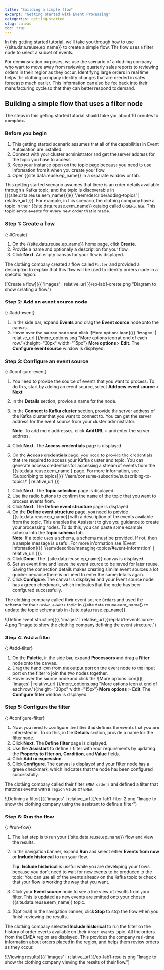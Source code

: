 ```yaml
---
title: "Building a simple flow"
excerpt: "Getting started with Event Processing"
categories: getting-started
slug: canvas
toc: true
---
```


In this getting started tutorial, we'll take you through how to use {{site.data.reuse.ep_name}} to create a simple flow. The flow uses a filter node to select a subset of events.

For demonstration purposes, we use the scenario of a clothing company who want to move away from reviewing quarterly sales reports to reviewing orders in their region as they occur. Identifying large orders in real time helps the clothing company identify changes that are needed in sales forecasts much earlier. This information can also be fed back into their manufacturing cycle so that they can better respond to demand.  

<!-- ## Features of {{site.data.reuse.ep_name}} canvas


## Limitations of {{site.data.reuse.ep_name}} canvas

- Source nodes are connected to the same graph,
- Connected nodes are configured and valid,
- Connected nodes define a graph that ends with only one leaf node.

-->

## Building a simple flow that uses a filter node

The steps in this getting started tutorial should take you about 10 minutes to complete. 

<!-- **Draft comment**: _confirm time_ -->

### Before you begin

1. This getting started scenario assumes that all of the capabilities in Event Automation are installed.
1. Connect with your cluster administrator and get the server address for the topic you have to access. 
1. Keep your instance open on the topic page because you need to use information from it when you create your flow. 
1. Open {{site.data.reuse.ep_name}} in a separate window or tab.

This getting started scenario assumes that there is an order details available through a Kafka topic, and the topic is discoverable in [{{site.data.reuse.eem_name}}]({{ '/eem/describe/adding-topics' | relative_url }}). For example, in this scenario, the clothing company have a topic in their {{site.data.reuse.eem_name}} catalog called `ORDERS.NEW`. This topic emits events for every new order that is made.

### Step 1: Create a flow
{: #Create}

1. On the {{site.data.reuse.ep_name}} home page, click **Create**.
1. Provide a name and optionally a description for your flow.
1. Click **Next**. An empty canvas for your flow is displayed.

The clothing company created a flow called `Filter` and provided a description to explain that this flow will be used to identify orders made in a specific region.

![Create a flow]({{ 'images' | relative_url }}/ep-lab1-create.png "Diagram to show creating a flow.")

### Step 2: Add an event source node
{: #add-event}

1. In the side bar, expand **Events** and drag the **Event source** node onto the canvas.
1. Hover over the source node and click ![More options icon]({{ 'images' | relative_url }}/more_options.png "More options icon at end of each row."){:height="30px" width="15px"} **More options** > **Edit**. The **Configure event source** window is displayed.

### Step 3: Configure an event source
{: #configure-event}

1. You need to provide the source of events that you want to process. To do this, start by adding an event source, select **Add new event source** > **Next**.
1. In the **Details** section, provide a name for the node.
1. In the **Connect to Kafka cluster** section, provide the server address of the Kafka cluster that you want to connect to. You can get the server address for the event source from your cluster administrator.

    **Note:** To add more addresses, click **Add URL +** and enter the server address.
   
   <!-- **Draft comment** _TBC. Is **Add URL** and providing a comma-separated list the same thing?_ -->
1. Click **Next**. The **Access credentials** page is displayed.
1. On the **Access credentials** page, you need to provide the credentials that are required to access your Kafka cluster and topic. You can generate access credentials for accessing a stream of events from the {{site.data.reuse.eem_name}} page. For more information, see [Subscribing to topics]({{ '/eem/consume-subscribe/subscribing-to-topics/' | relative_url }})  
<!-- **Draft comment** Possible enhancement - more info about each of the security protocols_ -->
1. Click **Next**. The **Topic selection** page is displayed.
1. Use the radio buttons to confirm the name of the topic that you want to process events from.
1. Click **Next**. The **Define event structure** page is displayed.
1. On the **Define event structure** page, you need to provide {{site.data.reuse.ep_name}} with a description of the events available from the topic. This enables the Assistant to give you guidance to create your processing nodes. To do this, you can paste some example schema into the **Topic schema** tab.  
**Note:**  If a topic uses a schema, a schema must be provided. If not, then a sample message is useful. For more information see [Event information]({{ '/eem/describe/managing-topics/#event-information' | relative_url }}).
1. Click **Done**. The {{site.data.reuse.ep_name}} canvas is displayed.
1. Set an event time and leave the event source to be saved for later reuse. Saving the connection details makes creating similar event sources a lot quicker because there is no need to enter the same details again.
1. Click **Configure**. The canvas is displayed and your Event source node has a green checkmark, which indicates that the node has been configured successfully.

The clothing company called their event source `Orders` and used the schema for their `Order events` topic in {{site.data.reuse.eem_name}} to update the topic schema tab in {{site.data.reuse.ep_name}}.

![Define event structure]({{ 'images' | relative_url }}/ep-lab1-eventsource-4.png "Image to show the clothing company defining the event structure.")

### Step 4: Add a filter
{: #add-filter}

1. On the **Palette**, in the side bar, expand **Processors** and drag a **Filter** node onto the canvas.
1. Drag the hand icon from the output port on the event node to the input port on the filter to join the two nodes together.
1. Hover over the source node and click the ![More options icon]({{ 'images' | relative_url }}/more_options.png "More options icon at end of each row."){:height="30px" width="15px"} **More options** > **Edit**. The **Configure filter** window is displayed.

### Step 5: Configure the filter
{: #configure-filter}

1. Now, you need to configure the filter that defines the events that you are interested in. To do this, in the **Details** section, provide a name for the filter node.
1. Click **Next**. The **Define filter** page is displayed.
1. Use the **Assistant** to define a filter with your requirements by updating the **Property to filter on**, **Condition**, and **Value** fields.
1. Click **Add to expression**.
1. Click **Configure**. The canvas is displayed and your Filter node has a green checkmark, which indicates that the node has been configured successfully.

The clothing company called their filter `EMEA orders` and defined a filter that matches events with a `region` value of `EMEA`.

![Defining a filter]({{ 'images' | relative_url }}/ep-lab1-filter-2.png "Image to show the clothing company using the assistant to define a filter")

### Step 6: Run the flow
{: #run-flow}

1. The last step is to run your {{site.data.reuse.ep_name}} flow and view the results.
1. In the navigation banner, expand **Run** and select either **Events from now** or **Include historical** to run your flow.
   
   **Tip**: **Include historical** is useful while you are developing your flows because you don't need to wait for new events to be produced to the topic. You can use all of the events already on the Kafka topic to check that your flow is working the way that you want. 
1. Click your **Event source** node to see a live view of results from your filter. This is updated as new events are emitted onto your chosen {{site.data.reuse.eem_name}} topic. 
1. (Optional) In the navigation banner, click **Stop** to stop the flow when you finish reviewing the results.

The clothing company selected **Include historical** to run the filter on the history of order events available on their `Order events` topic. All the orders from the EMEA region are displayed. This provides the company real-time information about orders placed in the region, and helps them review orders as they occur.

![Viewing results]({{ 'images' | relative_url }}/ep-lab1-results.png "Image to show the clothing company viewing the results of their flow.")





